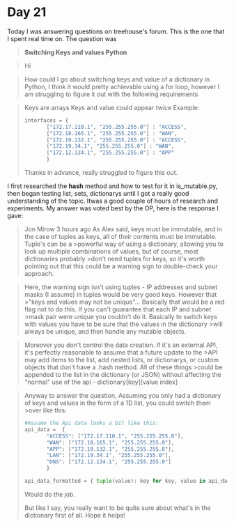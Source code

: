 # Day 21

Today I was answering questions on treehouse's forum. This is the one that I spent real time on. The question was

>**Switching Keys and values Python**

>Hi

>How could I go about switching keys and value of a dictionary in Python, I think it would pretty achievable using a for loop, however I am struggling to figure it out with the following requirements

>Keys are arrays
>Keys and value could appear twice
>Example:
> ```python
>interfaces = {
>        ["172.17.110.1", "255.255.255.0"] : "ACCESS",
>        ["172.18.165.1", "255.255.255.0"] : "WAN",
>        ["172.19.132.1", "255.255.255.0"] : "ACCESS",
>        ["172.19.34.1", "255.255.255.0"] : "WAN",
>        ["172.12.134.1", "255.255.255.0"] : "APP"
>        }
> ```
>Thanks in advance, really struggled to figure this out.

I first researched the __hash__ method and how to test for it in is_mutable.py, then began testing list, sets, dictionarys until I got a really good understanding of the topic. Itwas a good couple of hours of research and experiments. My answer was voted best by the OP, here is the response I gave:

>Jon Mirow 
>3 hours ago
>As Alex said, keys must be immutable, and in the case of tuples as keys, all of their contents must be immutable. Tuple's can be a >powerful way of using a dictionary, allowing you to look up multiple combinations of values, but of course, most dictionaries probably >don't need tuples for keys, so it's worth pointing out that this could be a warning sign to double-check your approach.

>Here, the warning sign isn't using tuples - IP addresses and subnet masks (I assume) in tuples would be very good keys. However that >"keys and values may not be unique"... Basically that would be a red flag not to do this. If you can't guarantee that each IP and subnet >mask pair were unique you couldn't do it. Basically to switch keys with values you have to be sure that the values in the dictionary >will always be unique, and then handle any mutable objects.

>Moreover you don't control the data creation. If it's an external API, it's perfectly reasonable to assume that a future update to the >API may add items to the list, add nested lists, or dictionarys, or custom objects that don't have a .hash method. All of these things >could be appended to the list in the dictionary (or JSON) without affecting the "normal" use of the api - dictionary[key][value index]

>Anyway to answer the question, Assuming you only had a dictionary of keys and values in the form of a 1D list, you could switch them >over like this:
> ```python
>#Assume the Api data looks a bit like this:
>api_data =  {
>        "ACCESS": ["172.17.110.1", "255.255.255.0"],
>        "WAN": ["172.18.165.1", "255.255.255.0"],
>        "APP": ["172.19.132.1", "255.255.255.0"],
>        "LAN": ["172.19.34.1", "255.255.255.0"],
>        "DNS": ["172.12.134.1", "255.255.255.0"]
>        }
>
>api_data_formatted = { tuple(value): key for key, value in api_data.items()}
> ```
>Would do the job.
>
>But like I say, you really want to be quite sure about what's in the dictionary first of all. Hope it helps!
